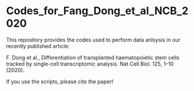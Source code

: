 # Codes_for_Fang_Dong_et_al_NCB_2020

This repository provides the codes used to perform data anlsysis in our recently published article: 

F. Dong et al., Differentiation of transplanted haematopoietic stem cells tracked by single-cell transcriptomic analysis. Nat Cell Biol. 125, 1–10 (2020).

If you use the scripts, please cite the paper!


